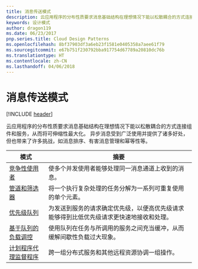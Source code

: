 ```yaml
---
title: 消息传送模式
description: 云应用程序的分布性质要求消息基础结构在理想情况下能以松散耦合的方式连接组件和服务，从而将可伸缩性最大化。 异步消息受到广泛使用并提供了诸多好处，但也带来了许多挑战，如消息排序、有害消息管理和幂等性等。
keywords: 设计模式
author: dragon119
ms.date: 06/23/2017
pnp.series.title: Cloud Design Patterns
ms.openlocfilehash: 8bf37903df3a6eb23f1581e0405358a7aee61f79
ms.sourcegitcommit: e67b751f230792bba917754d67789a20810dc76b
ms.translationtype: HT
ms.contentlocale: zh-CN
ms.lasthandoff: 04/06/2018
---
```

# <a name="messaging-patterns"></a>消息传送模式

[!INCLUDE [header](../../_includes/header.md)]

云应用程序的分布性质要求消息基础结构在理想情况下能以松散耦合的方式连接组件和服务，从而将可伸缩性最大化。 异步消息受到广泛使用并提供了诸多好处，但也带来了许多挑战，如消息排序、有害消息管理和幂等性等。


|                            模式                             |                                                                        摘要                                                                         |
|----------------------------------------------------------------|--------------------------------------------------------------------------------------------------------------------------------------------------------|
|        [竞争性使用者](../competing-consumers.md)        |                            使多个并发使用者能够处理同一消息通道上收到的消息。                            |
|          [管道和筛选器](../pipes-and-filters.md)          |                       将一个执行复杂处理的任务分解为一系列可重复使用的单个元素。                        |
|             [优先级队列](../priority-queue.md)             | 为发送到服务的请求确定优先级，以便高优先级请求能够得到比低优先级请求更快速地接收和处理。 |
|  [基于队列的负载调控](../queue-based-load-leveling.md)  |              使用队列在任务与所调用的服务之间充当缓冲，从而缓解间歇性负载过大现象。               |
| [计划程序代理监督程序](../scheduler-agent-supervisor.md) |                              跨一组分布式服务和其他远程资源协调一组操作。                              |

